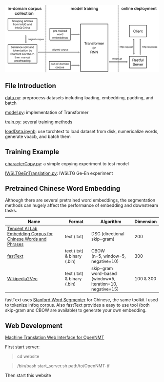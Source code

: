 ![translator-structure](/img/translator-structure.png)


## File Introduction


[data.py](data.py): preprocess datasets including loading, embedding, padding, and batch

[model.py](model.py): implementation of Transformer 

[train.py](train.py): several training methods

[loadData.ipynb](loadData.ipynb): use torchtext to load dataset from disk, numericalize words, generate voacb, and batch them


## Training Example

[characterCopy.py](characterCopy.py): a simple copying experiment to test model 

[IWSLTGeEnTranslation.py](IWSLTGeEnTranslation.py): IWSLTG Ge-En experiment


## Pretrained Chinese Word Embedding

Although there are several pretrained word embeddings, the segmentation methods can hugely affect the performance of embedding and downstream tasks. 

| Name                                 | Format             | Algorithm   | Dimension |
|--------------------------------------|--------------------|-------------|-----------|
| [Tencent AI Lab Embedding Corpus for Chinese Words and Phrases](https://ai.tencent.com/ailab/nlp/embedding.html) | text (.txt) | DSG (directional skip-gram) | 200 |
| [fastText](https://fasttext.cc/docs/en/crawl-vectors.html) | text (.txt) & binary (.bin) | CBOW <br>(n=5, window=5, negative=10) | 300 |
| [Wikipedia2Vec](https://wikipedia2vec.github.io/wikipedia2vec/pretrained/#chinese) | text (.txt) & binary (.bin) | skip-gram<br>word-based<br>(window=5, iteration=10, negative=15) | 100 & 300 |


fastText uses [Stanford Word Segmenter](https://nlp.stanford.edu/software/segmenter.html) for Chinese, the same toolkit I used to tokenize infoq corpus. Also fastText provides a easy to use tool (both skip-gram and CBOW are available) to generate your own embedding.




## Web Development

[Machine Translation Web Interface for OpenNMT](https://blog.machinetranslation.io/opennmt-web-interface/)

First start server: 

> cd website

> /bin/bash start_server.sh path/to/OpenNMT-tf

Then start this website 

